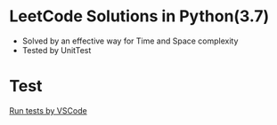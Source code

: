 # LeetCode Solutions in Python(3.7)

- Solved by an effective way for Time and Space complexity
- Tested by UnitTest

# Test

[Run tests by VSCode](https://code.visualstudio.com/docs/python/testing#_run-tests)
